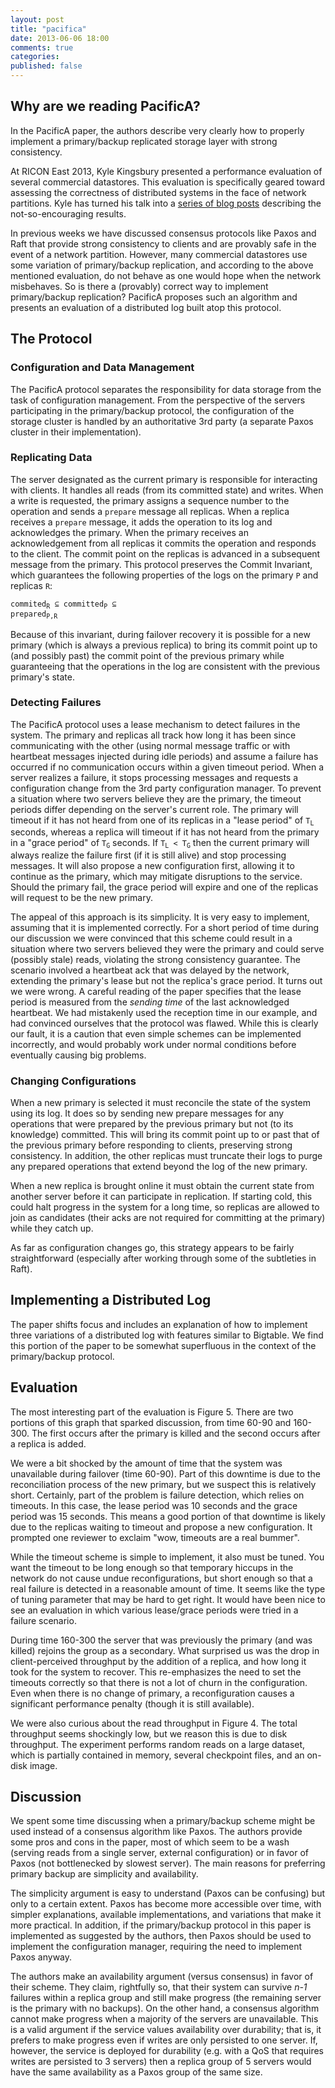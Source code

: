 ```yaml
---
layout: post
title: "pacifica"
date: 2013-06-06 18:00
comments: true
categories: 
published: false
---
```


## Why are we reading PacificA?

In the PacificA paper, the authors describe very clearly how to properly implement a primary/backup replicated storage layer with strong consistency.

At RICON East 2013, Kyle Kingsbury presented a performance evaluation of several commercial datastores. This evaluation is specifically geared toward assessing the correctness of distributed systems in the face of network partitions. Kyle has turned his talk into a <a href="http://aphyr.com/tags/jepsen">series of blog posts</a> describing the not-so-encouraging results.

In previous weeks we have discussed consensus protocols like Paxos and Raft that provide strong consistency to clients and are provably safe in the event of a network partition. However, many commercial datastores use some variation of primary/backup replication, and according to the above mentioned evaluation, do not behave as one would hope when the network misbehaves. So is there a (provably) correct way to implement primary/backup replication? PacificA proposes such an algorithm and presents an evaluation of a distributed log built atop this protocol.

## The Protocol

### Configuration and Data Management

The PacificA protocol separates the responsibility for data storage from the task of configuration management. From the perspective of the servers participating in the primary/backup protocol, the configuration of the storage cluster is handled by an authoritative 3rd party (a separate Paxos cluster in their implementation). 

### Replicating Data

The server designated as the current primary is responsible for interacting with clients. It handles all reads (from its committed state) and writes. When a write is requested, the primary assigns a sequence number to the operation and sends a <code>prepare</code> message all replicas. When a replica receives a <code>prepare</code> message, it adds the operation to its log and acknowledges the primary. When the primary receives an acknowledgement from all replicas it commits the operation and responds to the client. The commit point on the replicas is advanced in a subsequent message from the primary. This protocol preserves the Commit Invariant, which guarantees the following properties of the logs on the primary <code>P</code> and replicas <code>R</code>:

<code>commited<sub>R</sub> &sube; committed<sub>P</sub> &sube; prepared<sub>P,R</sub></code>

Because of this invariant, during failover recovery it is possible for a new primary (which is always a previous replica) to bring its commit point up to (and possibly past) the commit point of the previous primary while guaranteeing that the operations in the log are consistent with the previous primary's state. 

### Detecting Failures

The PacificA protocol uses a lease mechanism to detect failures in the system. The primary and replicas all track how long it has been since communicating with the other (using normal message traffic or with heartbeat messages injected during idle periods) and assume a failure has occurred if no communication occurs within a given timeout period. When a server realizes a failure, it stops processing messages and requests a configuration change from the 3rd party configuration manager. To prevent a situation where two servers believe they are the primary, the timeout periods differ depending on the server's current role. The primary will timeout if it has not heard from one of its replicas in a "lease period" of <code>T<sub>L</sub></code> seconds, whereas a replica will timeout if it has not heard from the primary in a "grace period" of <code>T<sub>G</sub></code> seconds. If <code>T<sub>L</sub> < T<sub>G</sub></code> then the current primary will always realize the failure first (if it is still alive) and stop processing messages. It will also propose a new configuration first, allowing it to continue as the primary, which may mitigate disruptions to the service. Should the primary fail, the grace period will expire and one of the replicas will request to be the new primary. 

The appeal of this approach is its simplicity. It is very easy to implement, assuming that it is implemented correctly. For a short period of time during our discussion we were convinced that this scheme could result in a situation where two servers believed they were the primary and could serve (possibly stale) reads, violating the strong consistency guarantee. The scenario involved a heartbeat ack that was delayed by the network, extending the primary's lease but not the replica's grace period. It turns out we were wrong. A careful reading of the paper specifies that the lease period is measured from the *sending time* of the last acknowledged heartbeat. We had mistakenly used the reception time in our example, and had convinced ourselves that the protocol was flawed. While this is clearly our fault, it is a caution that even simple schemes can be implemented incorrectly, and would probably work under normal conditions before eventually causing big problems. 

### Changing Configurations

When a new primary is selected it must reconcile the state of the system using its log. It does so by sending new prepare messages for any operations that were prepared by the previous primary but not (to its knowledge) committed. This will bring its commit point up to or past that of the previous primary before responding to clients, preserving strong consistency. In addition, the other replicas must truncate their logs to purge any prepared operations that extend beyond the log of the new primary. 

When a new replica is brought online it must obtain the current state from another server before it can participate in replication. If starting cold, this could halt progress in the system for a long time, so replicas are allowed to join as candidates (their acks are not required for committing at the primary) while they catch up.

As far as configuration changes go, this strategy appears to be fairly straightforward (especially after working through some of the subtleties in Raft). 

## Implementing a Distributed Log

The paper shifts focus and includes an explanation of how to implement three variations of a distributed log with features similar to Bigtable. We find this portion of the paper to be somewhat superfluous in the context of the primary/backup protocol.

## Evaluation

The most interesting part of the evaluation is Figure 5. There are two portions of this graph that sparked discussion, from time 60-90 and 160-300. The first occurs after the primary is killed and the second occurs after a replica is added. 

We were a bit shocked by the amount of time that the system was unavailable during failover (time 60-90). Part of this downtime is due to the reconciliation process of the new primary, but we suspect this is relatively short. Certainly, part of the problem is failure detection, which relies on timeouts. In this case, the lease period was 10 seconds and the grace period was 15 seconds. This means a good portion of that downtime is likely due to the replicas waiting to timeout and propose a new configuration. It prompted one reviewer to exclaim "wow, timeouts are a real bummer". 

While the timeout scheme is simple to implement, it also must be tuned. You want the timeout to be long enough so that temporary hiccups in the network do not cause undue reconfigurations, but short enough so that a real failure is detected in a reasonable amount of time. It seems like the type of tuning parameter that may be hard to get right. It would have been nice to see an evaluation in which various lease/grace periods were tried in a failure scenario. 

During time 160-300 the server that was previously the primary (and was killed) rejoins the group as a secondary. What surprised us was the drop in client-perceived throughput by the addition of a replica, and how long it took for the system to recover. This re-emphasizes the need to set the timeouts correctly so that there is not a lot of churn in the configuration. Even when there is no change of primary, a reconfiguration causes a significant performance penalty (though it is still available).

We were also curious about the read throughput in Figure 4. The total throughput seems shockingly low, but we reason this is due to disk throughput. The experiment performs random reads on a large dataset, which is partially contained in memory, several checkpoint files, and an on-disk image. 

## Discussion

We spent some time discussing when a primary/backup scheme might be used instead of a consensus algorithm like Paxos. The authors provide some pros and cons in the paper, most of which seem to be a wash (serving reads from a single server, external configuration) or in favor of Paxos (not bottlenecked by slowest server). The main reasons for preferring primary backup are simplicity and availability. 

The simplicity argument is easy to understand (Paxos can be confusing) but only to a certain extent. Paxos has become more accessible over time, with simpler explanations, available implementations, and variations that make it more practical. In addition, if the primary/backup protocol in this paper is implemented as suggested by the authors, then Paxos should be used to implement the configuration manager, requiring the need to implement Paxos anyway.

The authors make an availability argument (versus consensus) in favor of their scheme. They claim, rightfully so, that their system can survive *n-1* failures within a replica group and still make progress (the remaining server is the primary with no backups). On the other hand, a consensus algorithm cannot make progress when a majority of the servers are unavailable. This is a valid argument if the service values availability over durability; that is, it prefers to make progress even if writes are only persisted to one server. If, however, the service is deployed for durability (e.g. with a QoS that requires writes are persisted to 3 servers) then a replica group of 5 servers would have the same availability as a Paxos group of the same size.
